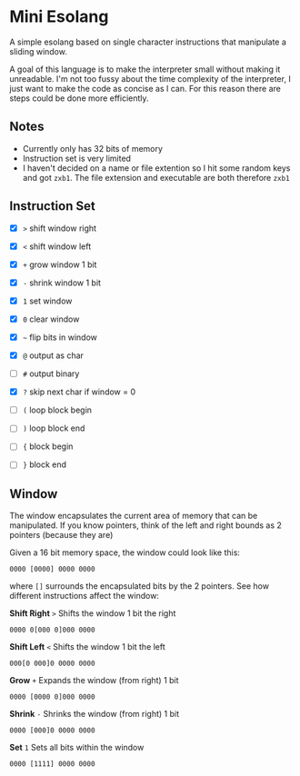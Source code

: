 # Mini Esolang
A simple esolang based on single character instructions that manipulate a sliding window.

A goal of this language is to make the interpreter small without making it unreadable. I'm not too fussy about the time complexity of the interpreter, I just want to make the code as concise as I can. For this reason there are steps could be done more efficiently.

## Notes
- Currently only has 32 bits of memory
- Instruction set is very limited
- I haven't decided on a name or file extention so I hit some random keys and got `zxb1`. The file extension and executable are both therefore `zxb1`

## Instruction Set

- [x] `>` shift window right
- [x] `<` shift window left
- [x] `+` grow window 1 bit
- [x] `-` shrink window 1 bit
- [x] `1` set window
- [x] `0` clear window
- [x] `~` flip bits in window
- [x] `@` output as char
- [ ] `#` output binary
- [x] `?` skip next char if window = 0

- [ ] `(` loop block begin
- [ ] `)` loop block end
- [ ] `{` block begin
- [ ] `}` block end

## Window

The window encapsulates the current area of memory that can be manipulated. If you know pointers, think of the left and right bounds as 2 pointers (because they are)

Given a 16 bit memory space, the window could look like this:
```
0000 [0000] 0000 0000
```
where `[]` surrounds the encapsulated bits by the 2 pointers. See how different instructions affect the window:

**Shift Right** `>`
Shifts the window 1 bit the right
```
0000 0[000 0]000 0000
```

**Shift Left** `<`
Shifts the window 1 bit the left

```
000[0 000]0 0000 0000
```

**Grow** `+`
Expands the window (from right) 1 bit
```
0000 [0000 0]000 0000
```

**Shrink** `-`
Shrinks the window (from right) 1 bit
```
0000 [000]0 0000 0000
```

**Set** `1`
Sets all bits within the window
```
0000 [1111] 0000 0000
```
